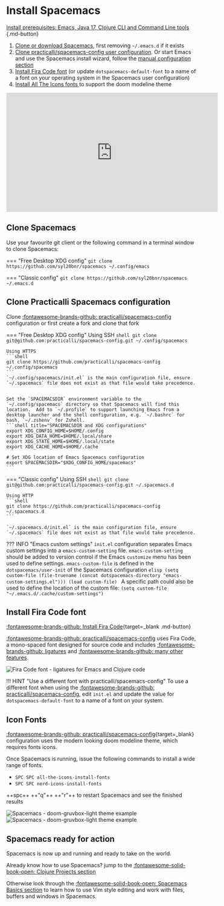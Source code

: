 # Install Spacemacs

[Install prerequisites: Emacs, Java 17, Clojure CLI and Command Line tools ](/spacemacs/install-spacemacs/pre-install/){.md-button}

1. [Clone or download Spacemacs](#clone-spacemacs), first removing `~/.emacs.d` if it exists
2. [Clone practicalli/spacemacs-config user configuration](#clone-practicalli-spacemacs-configuration).  Or start Emacs and use the Spacemacs install wizard, follow the [manual configuration section](manual-configuration/)
3. [Install Fira Code font](#install-fira-code-font) (or update `dotspacemacs-default-font` to a name of a font on your operating system in the Spacemacs user configuration)
4. [Install All The Icons fonts ](#all-the-icon-fonts) to support the doom modeline theme

<p style="text-align:center">
<iframe width="560" height="315" src="https://www.youtube.com/embed/rZNYLGw1qFk" title="YouTube video player" frameborder="0" allow="accelerometer; autoplay; clipboard-write; encrypted-media; gyroscope; picture-in-picture" allowfullscreen></iframe>
</p>


## Clone Spacemacs

Use your favourite git client or the following command in a terminal window to clone Spacemacs:

=== "Free Desktop XDG config"
    ```
    git clone https://github.com/syl20bnr/spacemacs ~/.config/emacs
    ```

=== "Classic config"
    ```
    git clone https://github.com/syl20bnr/spacemacs ~/.emacs.d
    ```

##  Clone Practicalli Spacemacs configuration

Clone [:fontawesome-brands-github: practicalli/spacemacs-config](https://github.com/practicalli/spacemacs-config) configuration or first create a fork and clone that fork

=== "Free Desktop XDG config"
    Using SSH
    ```shell
    git clone git@github.com:practicalli/spacemacs-config.git ~/.config/spacemacs
    ```

    Using HTTPS
    ```shell
    git clone https://github.com/practicalli/spacemacs-config ~/.config/spacemacs
    ```
    `~/.config/spacemacs/init.el` is the main configuration file, ensure `~/.spacemacs` file does not exist as that file would take precedence.


    Set the `SPACEMACSDIR` environment variable to the `~/.config/spacemacs` directory so that Spacemacs will find this location.  Add to `~/.profile` to support launching Emacs from a desktop launcher and the shell configuration, e.g. `~/.bashrc` for bash, `~/.zshenv` for Zshell.
    ```shell title="SPACEMACSDIR and XDG configurations"
    export XDG_CONFIG_HOME=$HOME/.config
    export XDG_DATA_HOME=$HOME/.local/share
    export XDG_STATE_HOME=$HOME/.local/state
    export XDG_CACHE_HOME=$HOME/.cache

    # Set XDG location of Emacs Spacemacs configuration
    export SPACEMACSDIR="$XDG_CONFIG_HOME/spacemacs"
    ```

=== "Classic config"
    Using SSH
    ```shell
    git clone git@github.com:practicalli/spacemacs-config.git ~/.spacemacs.d
    ```

    Using HTTP
    ```shell
    git clone https://github.com/practicalli/spacemacs-config ~/.spacemacs.d
    ```

    `~/.spacemacs.d/init.el` is the main configuration file, ensure `~/.spacemacs` file does not exist as that file would take precedence.


??? INFO "Emacs custom settings"
    `init.el` configuration separates Emacs custom settings into a `emacs-custom-setting` file.  `emacs-custom-setting` should be added to version control if the Emacs `customize` menu has been used to define settings.
    `emacs-custom-file` is defined in the `dotspacemacs/user-init` of the Spacemacs configuration
    ```elisp
      (setq custom-file (file-truename (concat dotspacemacs-directory "emacs-custom-settings.el")))
      (load custom-file)
    ```
    A specific path could also be used to define the location of the custom file: `(setq custom-file "~/.emacs.d/.cache/custom-settings")`


## Install Fira Code font

[:fontawesome-brands-github: Install Fira Code](https://github.com/tonsky/FiraCode/wiki/Installing){target=_blank .md-button}

[:fontawesome-brands-github: practicalli/spacemacs-config](https://github.com/practicalli/spacemacs-config) uses Fira Code, a mono-spaced font designed for source code and includes [:fontawesome-brands-github: ligatures](https://github.com/tonsky/FiraCode#whats-in-the-box) and [:fontawesome-brands-github: many other features](https://github.com/tonsky/FiraCode#whats-in-the-box).

![Fira Code font - ligatures for Emacs and Clojure code](https://github.com/practicalli/graphic-design/blob/live/clojure/fira-code-font-clojure-ligatures.png?raw=true)

!!! HINT "Use a different font with practicalli/spacemacs-config"
    To use a different font when using the [:fontawesome-brands-github: practicalli/spacemacs-config](https://github.com/practicalli/spacemacs-config), edit `init.el` and update the value for `dotspacemacs-default-font` to a name of a font on your system.


## Icon Fonts

[:fontawesome-brands-github: practicalli/spacemacs-config](https://github.com/practicalli/spacemacs-config){target=_blank} configuration uses the modern looking doom modeline theme, which requires fonts icons.

Once Spacemacs is running, issue the following commands to install a wide range of fonts.

- `SPC SPC all-the-icons-install-fonts` 
- `SPC SPC nerd-icons-install-fonts` 

++spc++ ++"q"++ ++"r"++ to restart Spacemacs and see the finished results

![Spacemacs - doom-gruvbox-light theme example](https://github.com/practicalli/graphic-design/blob/live/editors/spacemacs/screenshots/spacemacs-theme-doom-gruvbox-example-light.png?raw=true#only-light)
![Spacemacs - doom-gruvbox-light theme example](https://github.com/practicalli/graphic-design/blob/live/editors/spacemacs/screenshots/spacemacs-theme-doom-gruvbox-example-dark.png?raw=true#only-dark)


## Spacemacs ready for action

Spacemacs is now up and running and ready to take on the world.

Already know how to use Spacemacs? jump to the [:fontawesome-solid-book-open: Clojure Projects section](/spacemacs/clojure-projects/)

Otherwise look through the [:fontawesome-solid-book-open: Spacemacs Basics section](/spacemacs/spacemacs-basics/) to learn how to use Vim style editing and work with files, buffers and windows in Spacemacs.

